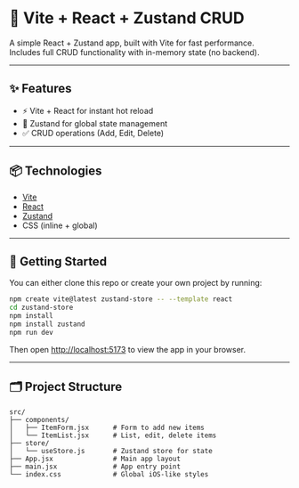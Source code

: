 # 📱 Vite + React + Zustand CRUD

A simple React + Zustand app, built with Vite for fast performance.  
Includes full CRUD functionality with in-memory state (no backend).

---

## ✨ Features

- ⚡ Vite + React for instant hot reload  
- 🧠 Zustand for global state management  
- ✅ CRUD operations (Add, Edit, Delete)  

---

## 📦 Technologies

- [Vite](https://vitejs.dev/)  
- [React](https://react.dev/)  
- [Zustand](https://zustand-demo.pmnd.rs/)  
- CSS (inline + global)  

---

## 🚀 Getting Started

You can either clone this repo or create your own project by running:

```bash
npm create vite@latest zustand-store -- --template react
cd zustand-store
npm install
npm install zustand
npm run dev
````

Then open [http://localhost:5173](http://localhost:5173) to view the app in your browser.

---

## 🗂️ Project Structure

```
src/
├── components/
│   ├── ItemForm.jsx      # Form to add new items
│   └── ItemList.jsx      # List, edit, delete items
├── store/
│   └── useStore.js       # Zustand store for state
├── App.jsx               # Main app layout
├── main.jsx              # App entry point
└── index.css             # Global iOS-like styles
```